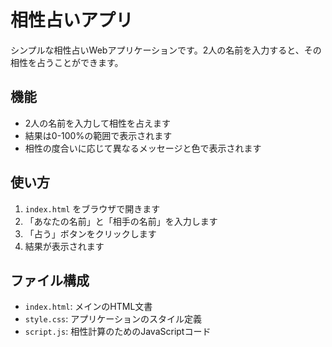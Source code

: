 # 相性占いアプリ

シンプルな相性占いWebアプリケーションです。2人の名前を入力すると、その相性を占うことができます。

## 機能

- 2人の名前を入力して相性を占えます
- 結果は0-100%の範囲で表示されます
- 相性の度合いに応じて異なるメッセージと色で表示されます

## 使い方

1. `index.html` をブラウザで開きます
2. 「あなたの名前」と「相手の名前」を入力します
3. 「占う」ボタンをクリックします
4. 結果が表示されます

## ファイル構成

- `index.html`: メインのHTML文書
- `style.css`: アプリケーションのスタイル定義
- `script.js`: 相性計算のためのJavaScriptコード